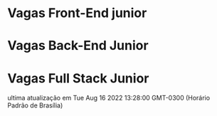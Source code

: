 # Vagas Front-End junior
# Vagas Back-End Junior
# Vagas Full Stack Junior
ultima atualização em Tue Aug 16 2022 13:28:00 GMT-0300 (Horário Padrão de Brasília)

